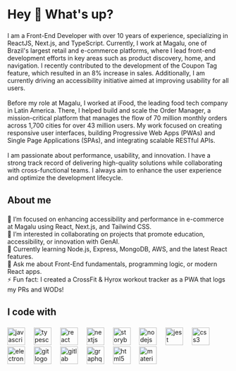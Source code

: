 <h1 align="left">Hey 👋 What's up?</h1>

###

<p align="left">I am a Front-End Developer with over 10 years of experience, specializing in ReactJS, Next.js, and TypeScript. Currently, I work at Magalu, one of Brazil's largest retail and e-commerce platforms, where I lead front-end development efforts in key areas such as product discovery, home, and navigation. I recently contributed to the development of the Coupon Tag feature, which resulted in an 8% increase in sales. Additionally, I am currently driving an accessibility initiative aimed at improving usability for all users.<br><br>Before my role at Magalu, I worked at iFood, the leading food tech company in Latin America. There, I helped build and scale the Order Manager, a mission-critical platform that manages the flow of 70 million monthly orders across 1,700 cities for over 43 million users. My work focused on creating responsive user interfaces, building Progressive Web Apps (PWAs) and Single Page Applications (SPAs), and integrating scalable RESTful APIs.<br><br>I am passionate about performance, usability, and innovation. I have a strong track record of delivering high-quality solutions while collaborating with cross-functional teams. I always aim to enhance the user experience and optimize the development lifecycle.</p>

###

<h2 align="left">About me</h2>

###

<p align="left">🔭 I’m focused on enhancing accessibility and performance in e-commerce at Magalu using React, Next.js, and Tailwind CSS.<br>👯 I’m interested in collaborating on projects that promote education, accessibility, or innovation with GenAI.<br>🌱 Currently learning Node.js, Express, MongoDB, AWS, and the latest React features.<br>💬 Ask me about Front-End fundamentals, programming logic, or modern React apps.<br>⚡ Fun fact: I created a CrossFit & Hyrox workout tracker as a PWA that logs my PRs and WODs!</p>

###

<h2 align="left">I code with</h2>

###

<div align="left">
  <img src="https://cdn.jsdelivr.net/gh/devicons/devicon/icons/javascript/javascript-original.svg" height="40" alt="javascript logo"  />
  <img width="12" />
  <img src="https://cdn.jsdelivr.net/gh/devicons/devicon/icons/typescript/typescript-original.svg" height="40" alt="typescript logo"  />
  <img width="12" />
  <img src="https://cdn.jsdelivr.net/gh/devicons/devicon/icons/react/react-original.svg" height="40" alt="react logo"  />
  <img width="12" />
  <img src="https://cdn.jsdelivr.net/gh/devicons/devicon/icons/nextjs/nextjs-original.svg" height="40" alt="nextjs logo"  />
  <img width="12" />
  <img src="https://cdn.jsdelivr.net/gh/devicons/devicon/icons/storybook/storybook-original.svg" height="40" alt="storybook logo"  />
  <img width="12" />
  <img src="https://cdn.jsdelivr.net/gh/devicons/devicon/icons/nodejs/nodejs-original.svg" height="40" alt="nodejs logo"  />
  <img width="12" />
  <img src="https://cdn.jsdelivr.net/gh/devicons/devicon/icons/jest/jest-plain.svg" height="40" alt="jest logo"  />
  <img width="12" />
  <img src="https://cdn.jsdelivr.net/gh/devicons/devicon/icons/css3/css3-original.svg" height="40" alt="css3 logo"  />
  <img width="12" />
  <img src="https://cdn.jsdelivr.net/gh/devicons/devicon/icons/electron/electron-original.svg" height="40" alt="electron logo"  />
  <img width="12" />
  <img src="https://cdn.jsdelivr.net/gh/devicons/devicon/icons/git/git-original.svg" height="40" alt="git logo"  />
  <img width="12" />
  <img src="https://cdn.jsdelivr.net/gh/devicons/devicon/icons/gitlab/gitlab-original.svg" height="40" alt="gitlab logo"  />
  <img width="12" />
  <img src="https://cdn.jsdelivr.net/gh/devicons/devicon/icons/graphql/graphql-plain.svg" height="40" alt="graphql logo"  />
  <img width="12" />
  <img src="https://cdn.jsdelivr.net/gh/devicons/devicon/icons/html5/html5-original.svg" height="40" alt="html5 logo"  />
  <img width="12" />
  <img src="https://cdn.jsdelivr.net/gh/devicons/devicon/icons/materialui/materialui-original.svg" height="40" alt="materialui logo"  />
</div>

###
